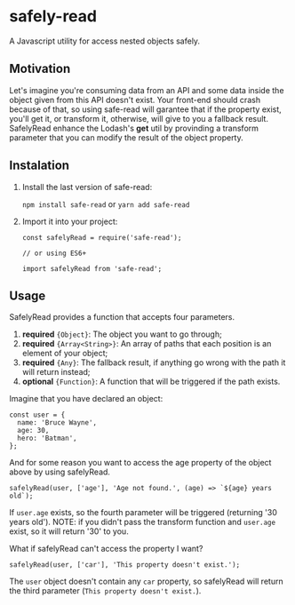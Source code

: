 
# safely-read
A Javascript utility for access nested objects safely.

## Motivation
Let's imagine you're consuming data from an API and some data inside the object given from this API doesn't exist. Your front-end should crash because of that, so using safe-read will garantee that if the property exist, you'll get it, or transform it, otherwise, will give to you a fallback result.
SafelyRead enhance the Lodash's **get** util by provinding a transform parameter that you can modify the result of the object property.

## Instalation

1. Install the last version of safe-read:

   `npm install safe-read` or `yarn add safe-read`

2. Import it into your project:

   `const safelyRead = require('safe-read');`
   
   `// or using ES6+`
   
   `import safelyRead from 'safe-read';`

## Usage
SafelyRead provides a function that accepts four parameters.
1. **required** `{Object}`: The object you want to go through;
2. **required** `{Array<String>}`: An array of paths that each position is an element of your object;
3. **required**  `{Any}`: The fallback result, if anything go wrong with the path it will return instead;
4. **optional** `{Function}`: A function that will be triggered if the path exists.

Imagine that you have declared an object:

    const user = {
	  name: 'Bruce Wayne',
	  age: 30,
	  hero: 'Batman',
	};

And for some reason you want to access the age property of the object above by using safelyRead.

    safelyRead(user, ['age'], 'Age not found.', (age) => `${age} years old`);

If  `user.age` exists, so the fourth parameter will be triggered (returning '30 years old').
NOTE: if you didn't pass the transform function and `user.age` exist, so it will return '30' to you.

What if safelyRead can't access the property I want?

    safelyRead(user, ['car'], 'This property doesn't exist.');
  
  The `user` object doesn't contain any `car` property, so safelyRead will return the third parameter (`This property doesn't exist.`).
